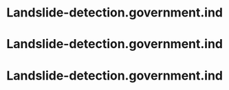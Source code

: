 # Landslide-detection.government.ind
# Landslide-detection.government.ind
# Landslide-detection.government.ind
